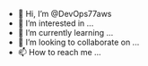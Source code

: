 - 👋 Hi, I’m @DevOps77aws
- 👀 I’m interested in ...
- 🌱 I’m currently learning ...
- 💞️ I’m looking to collaborate on ...
- 📫 How to reach me ...

<!---
DevOps77aws/DevOps77aws is a ✨ special ✨ repository because its `README.md` (this file) appears on your GitHub profile.
You can click the Preview link to take a look at your changes.
--->
